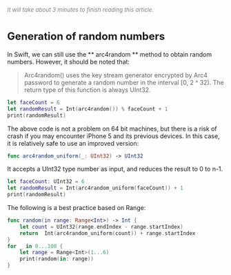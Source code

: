   
<font color=gray size=2>*It will take about 3 minutes to finish reading this article.*</font>

# **<font size=5 >Generation of random numbers</font>**
In Swift, we can still use the ** arc4random ** method to obtain random numbers. However, it should be noted that:
> Arc4random() uses the key stream generator encrypted by Arc4 password to generate a random number in the interval [0, 2 ^ 32). The return type of this function is always UInt32.

```Swift 
let faceCount = 6
let randomResult = Int(arc4random()) % faceCount + 1
print(randomResult)
```
The above code is not a problem on 64 bit machines, but there is a risk of crash if you may encounter iPhone 5 and its previous devices. In this case, it is relatively safe to use an improved version:

```Swift
func arc4random_uniform(_: UInt32) -> UInt32
```
It accepts a UInt32 type number as input, and reduces the result to 0 to n-1.
```Swift
let faceCount: UInt32 = 6
let randomResult = Int(arc4random_uniform(faceCount)) + 1
print(randomResult)
```
The following is a best practice based on Range:
```Swift
func random(in range: Range<Int>) -> Int {
    let count = UInt32(range.endIndex - range.startIndex)
    return  Int(arc4random_uniform(count)) + range.startIndex
}
for _ in 0...100 {
    let range = Range<Int>(1...6)
    print(random(in: range))
}
```
 






